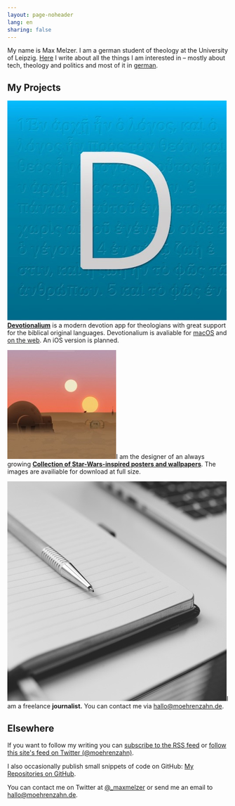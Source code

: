 ```yaml
---
layout: page-noheader
lang: en
sharing: false
---
```


<div class="profile-outer"><div class="profile-image"></div></div>

My name is Max Melzer. I am a german student of theology at the University of Leipzig. [Here](/) I write about all the things I am interested in – mostly about tech, theology and politics and most of it in [german](/).

## My Projects

<a href="http://devotionalium.moehrenzahn.de/mac" target="_blank"><img class="project-image" src="/images/Projekte/devotionalium.jpg" /></a>[**Devotionalium**](http://devotionalium.moehrenzahn.de/mac) is
a modern devotion app for theologians with great support for the biblical original languages. Devotionalium is avaliable for [macOS](http://devotionalium.moehrenzahn.de/mac) and [on the web](http://devotionalium.moehrenzahn.de/). An iOS version is planned.

<div style="clear:both"></div>

<a href="/poster/" target="_blank"><img class="project-image" src="/poster/images/preview_square.jpg" /></a>I am the designer of an always growing [**Collection of Star-Wars-inspired posters and wallpapers**](/poster/). The images are availiable for download at full size.

<div style="clear:both"></div>

<a href="mailto:hallo@moehrenzahn.de" target="_blank"><img class="project-image" src="/images/Projekte/journalist.jpg" /></a>I am a freelance **journalist.** You can contact me via <hallo@moehrenzahn.de>.

<div style="clear:both"></div>

## Elsewhere

If you want to follow my writing you can [subscribe to the RSS feed](/en/feed.xml) or [follow this site's feed on Twitter (@moehrenzahn)](https://twitter.com/moehrenzahn).

I also occasionally publish small snippets of code on GitHub: [My Repositories on GitHub](https://github.com/moehrenzahn).

You can contact me on Twitter at [@_maxmelzer](http://www.twitter.com/_maxmelzer) or send me an email to [hallo@moehrenzahn.de](mailto:hallo@moehrenzahn.de).